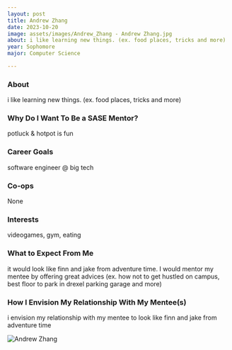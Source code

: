 ```yaml
---
layout: post
title: Andrew Zhang 
date: 2023-10-20
image: assets/images/Andrew_Zhang - Andrew Zhang.jpg
about: i like learning new things. (ex. food places, tricks and more)
year: Sophomore
major: Computer Science

---
```


### About

i like learning new things. (ex. food places, tricks and more)

### Why Do I Want To Be a SASE Mentor?

potluck & hotpot is fun

### Career Goals

software engineer @ big tech 

### Co-ops

None

### Interests

videogames, gym, eating

### What to Expect From Me

it would look like finn and jake from adventure time. I would mentor my mentee by offering great advices (ex. how not to get hustled on campus, best floor to park in drexel parking garage and more)

### How I Envision My Relationship With My Mentee(s) 

i envision my relationship with my mentee to look like finn and jake from adventure time

<div class="text-center my-5">
    <img src="https://sase-drexel.github.io/mentorship-2023/assets/images/Andrew_Zhang - Andrew Zhang.jpg" alt="Andrew Zhang" class="rounded post-img" />
</div>
